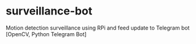 # surveillance-bot
 Motion detection surveillance using RPi and feed update to Telegram bot [OpenCV, Python Telegram Bot]
